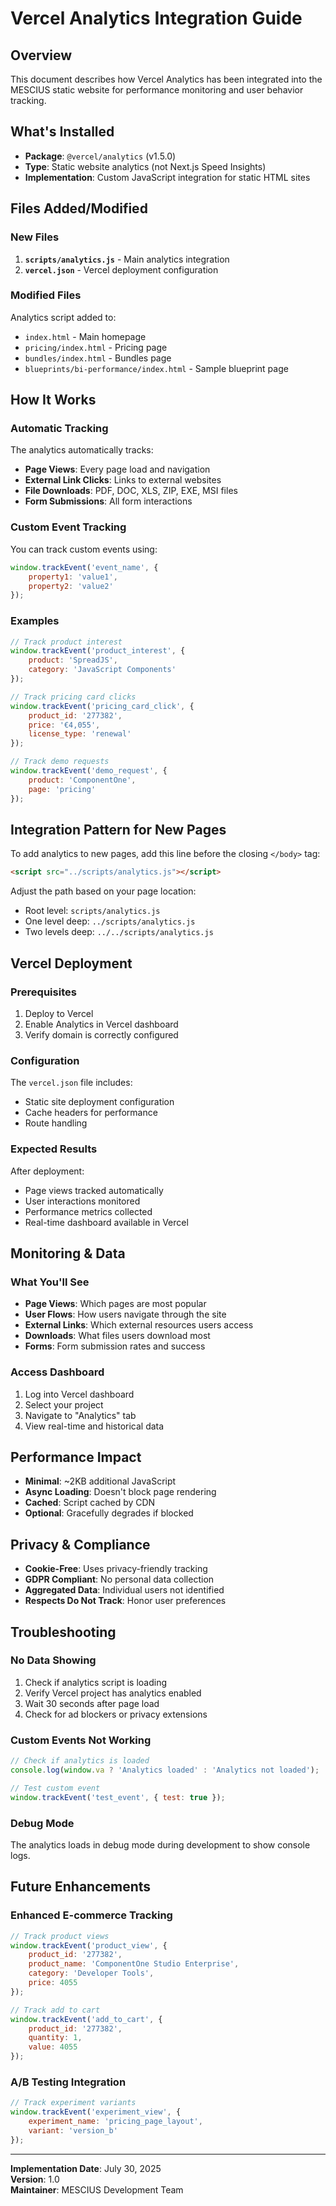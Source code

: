 # Vercel Analytics Integration Guide

## Overview
This document describes how Vercel Analytics has been integrated into the MESCIUS static website for performance monitoring and user behavior tracking.

## What's Installed
- **Package**: `@vercel/analytics` (v1.5.0)
- **Type**: Static website analytics (not Next.js Speed Insights)
- **Implementation**: Custom JavaScript integration for static HTML sites

## Files Added/Modified

### New Files
1. **`scripts/analytics.js`** - Main analytics integration
2. **`vercel.json`** - Vercel deployment configuration

### Modified Files
Analytics script added to:
- `index.html` - Main homepage
- `pricing/index.html` - Pricing page
- `bundles/index.html` - Bundles page
- `blueprints/bi-performance/index.html` - Sample blueprint page

## How It Works

### Automatic Tracking
The analytics automatically tracks:
- **Page Views**: Every page load and navigation
- **External Link Clicks**: Links to external websites
- **File Downloads**: PDF, DOC, XLS, ZIP, EXE, MSI files
- **Form Submissions**: All form interactions

### Custom Event Tracking
You can track custom events using:
```javascript
window.trackEvent('event_name', {
    property1: 'value1',
    property2: 'value2'
});
```

### Examples
```javascript
// Track product interest
window.trackEvent('product_interest', {
    product: 'SpreadJS',
    category: 'JavaScript Components'
});

// Track pricing card clicks
window.trackEvent('pricing_card_click', {
    product_id: '277382',
    price: '€4,055',
    license_type: 'renewal'
});

// Track demo requests
window.trackEvent('demo_request', {
    product: 'ComponentOne',
    page: 'pricing'
});
```

## Integration Pattern for New Pages

To add analytics to new pages, add this line before the closing `</body>` tag:

```html
<script src="../scripts/analytics.js"></script>
```

Adjust the path based on your page location:
- Root level: `scripts/analytics.js`
- One level deep: `../scripts/analytics.js`  
- Two levels deep: `../../scripts/analytics.js`

## Vercel Deployment

### Prerequisites
1. Deploy to Vercel
2. Enable Analytics in Vercel dashboard
3. Verify domain is correctly configured

### Configuration
The `vercel.json` file includes:
- Static site deployment configuration
- Cache headers for performance
- Route handling

### Expected Results
After deployment:
- Page views tracked automatically
- User interactions monitored
- Performance metrics collected
- Real-time dashboard available in Vercel

## Monitoring & Data

### What You'll See
- **Page Views**: Which pages are most popular
- **User Flows**: How users navigate through the site
- **External Links**: Which external resources users access
- **Downloads**: What files users download most
- **Forms**: Form submission rates and success

### Access Dashboard
1. Log into Vercel dashboard
2. Select your project
3. Navigate to "Analytics" tab
4. View real-time and historical data

## Performance Impact
- **Minimal**: ~2KB additional JavaScript
- **Async Loading**: Doesn't block page rendering
- **Cached**: Script cached by CDN
- **Optional**: Gracefully degrades if blocked

## Privacy & Compliance
- **Cookie-Free**: Uses privacy-friendly tracking
- **GDPR Compliant**: No personal data collection
- **Aggregated Data**: Individual users not identified
- **Respects Do Not Track**: Honor user preferences

## Troubleshooting

### No Data Showing
1. Check if analytics script is loading
2. Verify Vercel project has analytics enabled
3. Wait 30 seconds after page load
4. Check for ad blockers or privacy extensions

### Custom Events Not Working
```javascript
// Check if analytics is loaded
console.log(window.va ? 'Analytics loaded' : 'Analytics not loaded');

// Test custom event
window.trackEvent('test_event', { test: true });
```

### Debug Mode
The analytics loads in debug mode during development to show console logs.

## Future Enhancements

### Enhanced E-commerce Tracking
```javascript
// Track product views
window.trackEvent('product_view', {
    product_id: '277382',
    product_name: 'ComponentOne Studio Enterprise',
    category: 'Developer Tools',
    price: 4055
});

// Track add to cart
window.trackEvent('add_to_cart', {
    product_id: '277382',
    quantity: 1,
    value: 4055
});
```

### A/B Testing Integration
```javascript
// Track experiment variants
window.trackEvent('experiment_view', {
    experiment_name: 'pricing_page_layout',
    variant: 'version_b'
});
```

---

**Implementation Date**: July 30, 2025  
**Version**: 1.0  
**Maintainer**: MESCIUS Development Team
